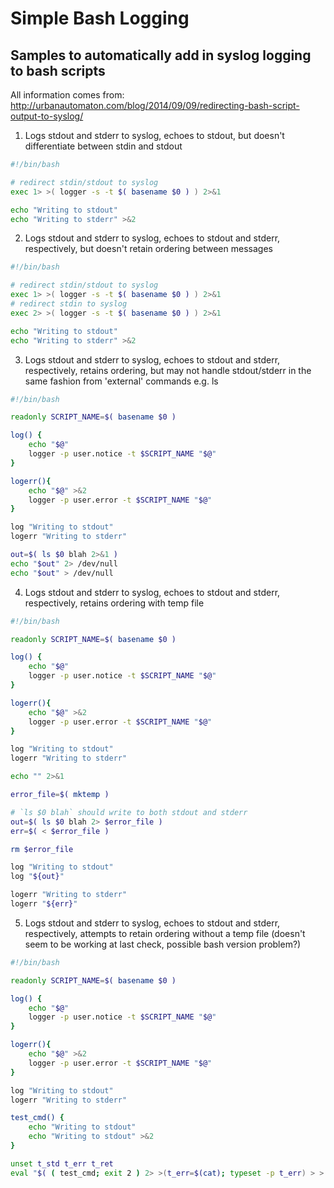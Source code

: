 # Simple Bash Logging

## Samples to automatically add in syslog logging to bash scripts

All information comes from: http://urbanautomaton.com/blog/2014/09/09/redirecting-bash-script-output-to-syslog/

1. Logs stdout and stderr to syslog, echoes to stdout, but doesn't differentiate between stdin and stdout

```Bash
#!/bin/bash

# redirect stdin/stdout to syslog
exec 1> >( logger -s -t $( basename $0 ) ) 2>&1

echo "Writing to stdout"
echo "Writing to stderr" >&2
```

2. Logs stdout and stderr to syslog, echoes to stdout and stderr, respectively, but doesn't retain ordering between
messages

```Bash
#!/bin/bash

# redirect stdin/stdout to syslog
exec 1> >( logger -s -t $( basename $0 ) ) 2>&1
# redirect stdin to syslog
exec 2> >( logger -s -t $( basename $0 ) ) 2>&1

echo "Writing to stdout"
echo "Writing to stderr" >&2

```

3. Logs stdout and stderr to syslog, echoes to stdout and stderr, respectively, retains ordering, but may not handle
stdout/stderr in the same fashion from 'external' commands e.g. ls

```Bash
#!/bin/bash

readonly SCRIPT_NAME=$( basename $0 )

log() {
    echo "$@"
    logger -p user.notice -t $SCRIPT_NAME "$@"
}

logerr(){
    echo "$@" >&2
    logger -p user.error -t $SCRIPT_NAME "$@"
}

log "Writing to stdout"
logerr "Writing to stderr"

out=$( ls $0 blah 2>&1 )
echo "$out" 2> /dev/null
echo "$out" > /dev/null
```

4. Logs stdout and stderr to syslog, echoes to stdout and stderr, respectively, retains ordering with temp file

```Bash
#!/bin/bash

readonly SCRIPT_NAME=$( basename $0 )

log() {
    echo "$@"
    logger -p user.notice -t $SCRIPT_NAME "$@"
}

logerr(){
    echo "$@" >&2
    logger -p user.error -t $SCRIPT_NAME "$@"
}

log "Writing to stdout"
logerr "Writing to stderr"

echo "" 2>&1

error_file=$( mktemp )

# `ls $0 blah` should write to both stdout and stderr
out=$( ls $0 blah 2> $error_file )
err=$( < $error_file )

rm $error_file

log "Writing to stdout"
log "${out}"

logerr "Writing to stderr"
logerr "${err}"
```

5. Logs stdout and stderr to syslog, echoes to stdout and stderr, respectively, attempts to retain ordering without
a temp file (doesn't seem to be working at last check, possible bash version problem?)

```Bash
#!/bin/bash

readonly SCRIPT_NAME=$( basename $0 )

log() {
    echo "$@"
    logger -p user.notice -t $SCRIPT_NAME "$@"
}

logerr(){
    echo "$@" >&2
    logger -p user.error -t $SCRIPT_NAME "$@"
}

log "Writing to stdout"
logerr "Writing to stderr"

test_cmd() {
    echo "Writing to stdout"
    echo "Writing to stdout" >&2
}

unset t_std t_err t_ret
eval "$( ( test_cmd; exit 2 ) 2> >(t_err=$(cat); typeset -p t_err) > >(t_std=$(cat); typeset -p t_std); t_ret=$?; typeset -p t_ret )"


```
